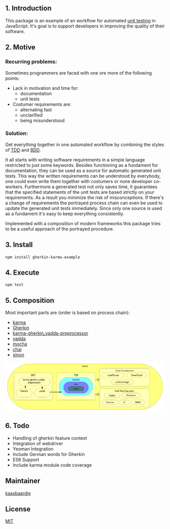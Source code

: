 ## 1. Introduction

This package is an example of an workflow for automated [unit testing](https://en.wikipedia.org/wiki/Unit_testing) in JavaScript. It's goal is to support developers in improving the quality of their software.

## 2. Motive

### Recurring problems:
Sometimes programmers are faced with one ore more of the following points:
* Lack in motivation and time for:
    * documentation
    * unit tests
* Costumer requirements are:
    * alternating fast
    * unclarified
    * being misunderstood

### Solution:
Get everything together in one automated workflow by combining the styles of [TDD](https://en.wikipedia.org/wiki/Test-driven_development) and [BDD](https://en.wikipedia.org/wiki/Behavior-driven_development).

It all starts with writing software requirements in a simple language restricted to just some keywords. Besides functioning as a fundament for documentation, they can be used as a source for automatic generated unit tests. This way the written requirements can be understood by everybody, one could even write them together with costumers or none developer co-workers. Furthermore a generated test not only saves time, it guarantees that the specified statements of the unit tests are based strictly on your requirements. As a result you minimize the risk of misconceptions. If there's a change of requirements the portrayed process chain can even be used to update the generated unit tests immediately. Since only one source is used as a fundament it's easy to keep everything consistently.

Implemented with a composition of modern frameworks this package tries to be a useful approach of the portrayed procedure.

## 3. Install
```
npm install gherkin-karma-example
```

## 4. Execute
```
npm test
```

## 5. Composition
Most important parts are (order is based on process chain):

 * [karma](https://www.npmjs.com/package/karma)
 * [Gherkin](https://github.com/cucumber/cucumber/wiki/Gherkin)
 * [karma-gherkin_yadda-preprocessor](https://www.npmjs.com/package/karma-gherkin_yadda-preprocessor)
 * [yadda](https://www.npmjs.com/package/yadda)
 * [mocha](https://www.npmjs.com/package/mocha)
 * [chai](https://www.npmjs.com/package/chai)
 * [sinon](https://www.npmjs.com/package/sinon)

![infographic](https://raw.githubusercontent.com/kaasbaardje/gherkin-karma-example/master/infographic.png)

## 6. Todo
* Handling of gherkin feature context
* Integration of webdriver
* Yeoman Integration
* Include German words for Gherkin
* ES6 Support
* Include karma module code coverage

## Maintainer  

[kaasbaardje](https://github.com/kaasbaardje)

## License

[MIT](https://opensource.org/licenses/MIT)
